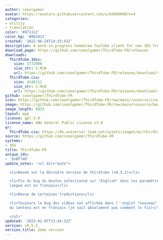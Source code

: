 ```yaml
---
author: cooolgamer
avatar: https://avatars.githubusercontent.com/u/64099608?v=4
categories:
- utility
- translation
color: '#871112'
color_bg: '#801011'
created: '2022-06-24T14:33:43Z'
description: A work-in-progress homebrew YouTube client for new 3DS french translated
download_page: https://github.com/cooolgamer/ThirdTube-FR/releases
downloads:
  ThirdTube.3dsx:
    size: 5772900
    size_str: 5 MiB
    url: https://github.com/cooolgamer/ThirdTube-FR/releases/download/v0.5.2/ThirdTube.3dsx
  ThirdTube.cia:
    size: 4146112
    size_str: 3 MiB
    url: https://github.com/cooolgamer/ThirdTube-FR/releases/download/v0.5.2/ThirdTube.cia
github: cooolgamer/ThirdTube-FR
icon: https://github.com/cooolgamer/ThirdTube-FR/raw/main/resource/icon.png
image: https://github.com/cooolgamer/ThirdTube-FR/raw/main/resource/banner.png
image_length: 9933
layout: app
license: gpl-3.0
license_name: GNU General Public License v3.0
qr:
  ThirdTube.cia: https://db.universal-team.net/assets/images/qr/thirdtube-cia.png
source: https://github.com/cooolgamer/ThirdTube-FR
systems:
- 3DS
title: ThirdTube-FR
unique_ids:
- '0xBF74D'
update_notes: '<ul dir="auto">

  <li>Basée sur la dernière version de thirdtube (v0.5.2)</li>

  <li>Fix du bug du bouton selectionné sur "English" dans les paramètres quand la
  langue est en français</li>

  <li>Revue de certaines traductions</li>

  <li>Toujours le bug des vidéos non affichée dans l''onglet "nouveau" quand la langue
  du contenu est en français (je sait absolument pas comment le fix)</li>

  </ul>'
updated: '2023-01-07T13:44:32Z'
version: v0.5.2
version_title: 2ème version
---
```

